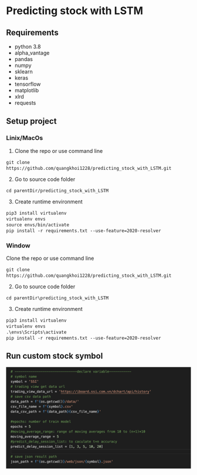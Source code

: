 # Predicting stock with LSTM

## Requirements

- python 3.8
- alpha_vantage
- pandas
- numpy
- sklearn
- keras
- tensorflow
- matplotlib
- xlrd
- requests


## Setup project
### Linix/MacOs

1. Clone the repo or use command line
```
git clone https://github.com/quangkhoi1228/predicting_stock_with_LSTM.git
```
2. Go to source code folder
```
cd parentDir/predicting_stock_with_LSTM
```
3. Create runtime environment
```
pip3 install virtualenv
virtualenv envs
source envs/bin/activate
pip install -r requirements.txt --use-feature=2020-resolver
```
### Window
Clone the repo or use command line
```
git clone https://github.com/quangkhoi1228/predicting_stock_with_LSTM.git
```
2. Go to source code folder
```
cd parentDir\predicting_stock_with_LSTM
```
3. Create runtime environment
```
pip3 install virtualenv
virtualenv envs
.\envs\Scripts\activate
pip install -r requirements.txt --use-feature=2020-resolver
```

## Run custom stock symbol
<img src="./web/static/image/1.png">